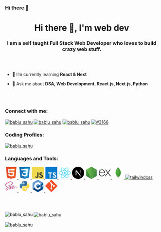 ### Hi there 👋

<h1 align="center">Hi there 👋, I'm web dev</h1>
<h3 align="center">I am a self taught Full Stack Web Developer who loves to build crazy web stuff.</h3>
<br></br>

- 🌱 I’m currently learning **React & Next**

- 💬 Ask me about **DSA, Web Development, React.js, Next.js, Python**

<!-- - 📫 How to reach me **Bablu.r.sahu@gmail.com** -->

  <br></br>

<h3 align="left">Connect with me:</h3>
<p align="left">
  <a href="https://x.com/bablu_sahu2002" target="blank"><img align="center" src="https://www.freepnglogos.com/uploads/twitter-x-logo-png/twitter-x-logo-png-9.png" alt="bablu_sahu" height="30" width="30" /></a>
  <a href="https://www.linkedin.com/in/bablu-r-sahu-" target="blank"><img align="center" src="https://raw.githubusercontent.com/rahuldkjain/github-profile-readme-generator/master/src/images/icons/Social/linked-in-alt.svg" alt="bablu_sahu" height="30" width="40" /></a>
  <a href="https://www.instagram.com/its_bablu_99/" target="blank"><img align="center" src="https://raw.githubusercontent.com/rahuldkjain/github-profile-readme-generator/master/src/images/icons/Social/instagram.svg" alt="bablu_sahu" height="30" width="40" /></a>
  <a href="https://discord.gg/#3516" target="blank"><img align="center" src="https://raw.githubusercontent.com/rahuldkjain/github-profile-readme-generator/master/src/images/icons/Social/discord.svg" alt="#3166" height="30" width="40" /></a>
</p>
<p>
<h3 align="left">Coding Profiles:</h3>
  <a href="https://leetcode.com/sunil9975743313/" target="blank">
    <img align="center" src="https://raw.githubusercontent.com/rahuldkjain/github-profile-readme-generator/master/src/images/icons/Social/leet-code.svg" alt="bablu_sahu" height="30" width="40" />
  </a>
  <!-- <a href="https://www.codechef.com/users/bablu_sahu" target="blank">
    <img align="center" src="https://cdn.jsdelivr.net/npm/simple-icons@3.1.0/icons/codechef.svg" alt="bablu_sahu" height="30" width="40" />
  </a>
  <a href="https://auth.geeksforgeeks.org/user/bablu_sahu" target="blank">
    <img align="center" src="https://raw.githubusercontent.com/rahuldkjain/github-profile-readme-generator/master/src/images/icons/Social/geeks-for-geeks.svg" alt="bablu_sahu" height="30" width="40" />
  </a>
  <a href="https://codeforces.com/profile/bablu_sahu" target="blank">
    <img align="center" src="https://raw.githubusercontent.com/rahuldkjain/github-profile-readme-generator/master/src/images/icons/Social/codeforces.svg" alt="bablu_sahu" height="30" width="30" />
  </a> -->
</p>
<h3 align="left">Languages and Tools:</h3>
<p align="left"> 
  <a href="https://www.w3.org/html/" target="_blank" rel="noreferrer"> 
    <img src="https://raw.githubusercontent.com/devicons/devicon/master/icons/html5/html5-original.svg" alt="html5" width="40" height="40"/> 
  </a> 
  <a href="https://www.w3.org/Style/CSS/Overview.en.html/" target="_blank" rel="noreferrer"> 
    <img src="https://raw.githubusercontent.com/devicons/devicon/master/icons/css3/css3-original.svg" alt="css3" width="40" height="40"/> 
  </a> 
  <a href="https://www.javascript.com/" target="_blank" rel="noreferrer"> 
    <img src="https://raw.githubusercontent.com/devicons/devicon/master/icons/javascript/javascript-original.svg" alt="javascript" width="40" height="40"/> 
  </a> 
  <a href="https://www.typescriptlang.org/" target="_blank" rel="noreferrer"> 
    <img src="https://raw.githubusercontent.com/devicons/devicon/master/icons/typescript/typescript-original.svg" alt="typescript" width="40" height="40"/> 
  </a> 
  <a href="https://legacy.reactjs.org/" target="_blank" rel="noreferrer"> 
    <img src="https://raw.githubusercontent.com/devicons/devicon/master/icons/react/react-original.svg" alt="react" width="40" height="40"/> 
  </a> 
  <a href="https://nextjs.org/" target="_blank" rel="noreferrer"> 
    <img src="https://raw.githubusercontent.com/devicons/devicon/master/icons/nextjs/nextjs-original.svg" alt="nextjs" width="40" height="40"/> 
  </a> 
  <a href="https://nodejs.org/en" target="_blank" rel="noreferrer"> 
    <img src="https://raw.githubusercontent.com/devicons/devicon/master/icons/nodejs/nodejs-original.svg" alt="nodejs" width="40" height="40"/> 
  </a> 
  <a href="https://expressjs.com/" target="_blank" rel="noreferrer"> 
    <img src="https://raw.githubusercontent.com/devicons/devicon/master/icons/express/express-original.svg" alt="expressjs" width="40" height="40"/> 
  </a> 
  <a href="https://www.mongodb.com/" target="_blank" rel="noreferrer"> 
    <img src="https://raw.githubusercontent.com/devicons/devicon/master/icons/mongodb/mongodb-original.svg" alt="mongodb" width="40" height="40"/> 
  </a> 
  <a href="https://tailwindcss.com/" target="_blank" rel="noreferrer"> 
    <img src="https://icon.icepanel.io/Technology/svg/Tailwind-CSS.svg" alt="tailwindcss" width="40" height="40"/> 
  </a> 
  <a href="https://sass-lang.com/" target="_blank" rel="noreferrer"> 
    <img src="https://raw.githubusercontent.com/devicons/devicon/master/icons/sass/sass-original.svg" alt="sass" width="40" height="40"/> 
  </a> 
  <a href="https://www.python.org/" target="_blank" rel="noreferrer"> 
    <img src="https://raw.githubusercontent.com/devicons/devicon/master/icons/python/python-original.svg" alt="python" width="40" height="40"/> 
  </a> 
  <a href="https://isocpp.org/" target="_blank" rel="noreferrer"> 
    <img src="https://raw.githubusercontent.com/devicons/devicon/master/icons/cplusplus/cplusplus-original.svg" alt="cpp" width="40" height="40"/> 
  </a> 
  <a href="https://git-scm.com/" target="_blank" rel="noreferrer"> 
    <img src="https://raw.githubusercontent.com/devicons/devicon/master/icons/git/git-original.svg" alt="git" width="40" height="40"/> 
  </a> 
</p>

<br></br>
<p><img align="left" src="https://github-readme-stats.vercel.app/api/top-langs?username=mountain47&show_icons=true&locale=en&layout=compact" alt="bablu_sahu" /></p>

<p>&nbsp;<img align="center" src="https://github-readme-stats.vercel.app/api?username=mountain47&show_icons=true&locale=en" alt="bablu_sahu" /></p>

<p><img align="center" src="https://github-readme-streak-stats.herokuapp.com/?user=mountain47&" alt="bablu_sahu" /></p>
